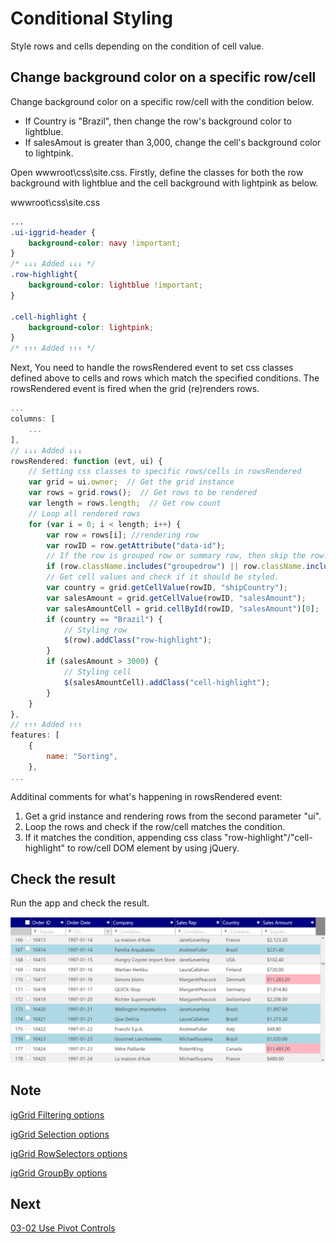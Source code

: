 # Conditional Styling

Style rows and cells depending on the condition of cell value.

## Change background color on a specific row/cell

Change background color on a specific row/cell with the condition below.

- If Country is "Brazil", then change the row's background color to lightblue.
- If salesAmout is greater than 3,000, change the cell's background color to lightpink.

Open wwwroot\\css\\site.css. Firstly, define the classes for both the row background with lightblue and the cell background with lightpink as below.

wwwroot\\css\\site.css

```css
...
.ui-iggrid-header {
    background-color: navy !important;
}
/* ↓↓↓ Added ↓↓↓ */
.row-highlight{
    background-color: lightblue !important;
}

.cell-highlight {
    background-color: lightpink;
}
/* ↑↑↑ Added ↑↑↑ */
```

Next, You need to handle the rowsRendered event to set css classes defined above to cells and rows which match the specified conditions. The rowsRendered event is fired when the grid (re)renders rows. 


```js
...
columns: [
    ...
],
// ↓↓↓ Added ↓↓↓
rowsRendered: function (evt, ui) {
    // Setting css classes to specific rows/cells in rowsRendered
    var grid = ui.owner;  // Get the grid instance
    var rows = grid.rows();  // Get rows to be rendered
    var length = rows.length;  // Get row count
    // Loop all rendered rows
    for (var i = 0; i < length; i++) {
        var row = rows[i]; //rendering row
        var rowID = row.getAttribute("data-id");
        // If the row is grouped row or summary row, then skip the row.
        if (row.className.includes("groupedrow") || row.className.includes("summaryrow")) continue;
        // Get cell values and check if it should be styled.
        var country = grid.getCellValue(rowID, "shipCountry");
        var salesAmount = grid.getCellValue(rowID, "salesAmount");
        var salesAmountCell = grid.cellById(rowID, "salesAmount")[0];
        if (country == "Brazil") {
            // Styling row
            $(row).addClass("row-highlight");
        }
        if (salesAmount > 3000) {
            // Styling cell
            $(salesAmountCell).addClass("cell-highlight");
        }
    }
},
// ↑↑↑ Added ↑↑↑
features: [
    {
        name: "Sorting",
    },
...
```

Additinal comments for what's happening in rowsRendered event:
1. Get a grid instance and rendering rows from the second parameter "ui".
2. Loop the rows and check if the row/cell matches the condition.
3. If it matches the condition, appending css class "row-highlight"/"cell-highlight" to row/cell DOM element by using jQuery.

## Check the result

Run the app and check the result.

![](../assets/05-02-01.png)


## Note

[igGrid Filtering options](https://jp.igniteui.com/help/api/2019.1/ui.iggridfiltering#options)

[igGrid Selection options](https://jp.igniteui.com/help/api/2019.1/ui.iggridselection#options)

[igGrid RowSelectors options](https://jp.igniteui.com/help/api/2019.1/ui.iggridrowselectors#options)

[igGrid GroupBy options](https://jp.igniteui.com/help/api/2019.1/ui.iggridgroupby#options)


## Next
[03-02 Use Pivot Controls](03-02-Use-Pivot-Controls.md)
